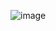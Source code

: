 
![image](https://github.com/Anderson991288/java-Note/assets/68816726/1447b840-f1e9-4913-b644-dd3917d4a09c)
